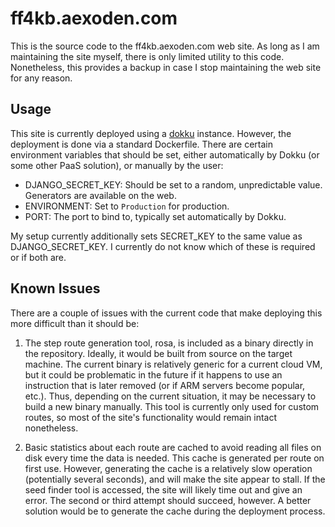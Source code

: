 # ff4kb.aexoden.com

This is the source code to the ff4kb.aexoden.com web site. As long as I am
maintaining the site myself, there is only limited utility to this code.
Nonetheless, this provides a backup in case I stop maintaining the web site for any
reason.

## Usage

This site is currently deployed using a [dokku](https://dokku.com/) instance.
However, the deployment is done via a standard Dockerfile. There are certain
environment variables that should be set, either automatically by Dokku (or some
other PaaS solution), or manually by the user:

* DJANGO_SECRET_KEY: Should be set to a random, unpredictable value. Generators
  are available on the web.
* ENVIRONMENT: Set to `Production` for production.
* PORT: The port to bind to, typically set automatically by Dokku.

My setup currently additionally sets SECRET_KEY to the same value as
DJANGO_SECRET_KEY. I currently do not know which of these is required or if both
are.

## Known Issues

There are a couple of issues with the current code that make deploying this more
difficult than it should be:

1. The step route generation tool, rosa, is included as a binary directly in the
   repository. Ideally, it would be built from source on the target machine. The
   current binary is relatively generic for a current cloud VM, but it could be
   problematic in the future if it happens to use an instruction that is later
   removed (or if ARM servers become popular, etc.). Thus, depending on the
   current situation, it may be necessary to build a new binary manually. This
   tool is currently only used for custom routes, so most of the site's
   functionality would remain intact nonetheless.

2. Basic statistics about each route are cached to avoid reading all files on
   disk every time the data is needed. This cache is generated per route on
   first use. However, generating the cache is a relatively slow operation (potentially
   several seconds), and will make the site appear to stall. If the seed finder
   tool is accessed, the site will likely time out and give an error. The second
   or third attempt should succeed, however. A better solution would be to
   generate the cache during the deployment process.

